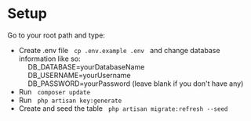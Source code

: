 
# Setup

Go to your root path and type:
* Create .env file &nbsp; ```cp .env.example .env``` &nbsp; and change database information like so: <br />
    &emsp; DB_DATABASE=yourDatabaseName <br />
    &emsp; DB_USERNAME=yourUsername <br />
    &emsp; DB_PASSWORD=yourPassword (leave blank if you don't have any) <br />
* Run &nbsp; ```composer update```  
* Run &nbsp; ```php artisan key:generate```
* Create and seed the table &nbsp; ```php artisan migrate:refresh --seed```




